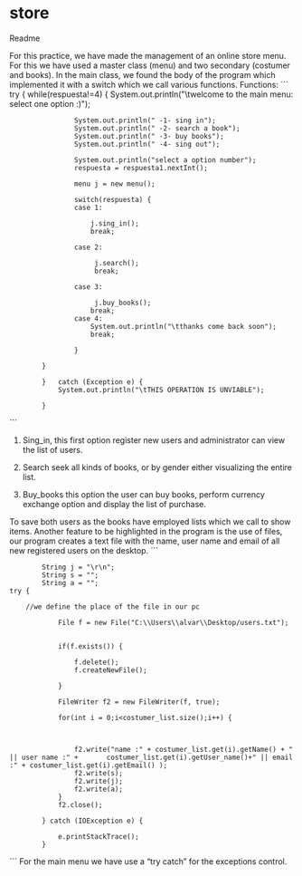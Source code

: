 # store
Readme

For this practice, we have made the management of an online store menu. For this we have used a master class (menu) and two secondary (costumer and books).
In the main class, we found the body of the program which implemented it with a switch which we call various functions.
 Functions:
 ´´´
 		try {
			while(respuesta!=4) {
			System.out.println("\twelcome to the main menu: select one option :)");
			
					System.out.println(" -1- sing in");
					System.out.println(" -2- search a book");
					System.out.println(" -3- buy books"); 
					System.out.println(" -4- sing out");
					
					System.out.println("select a option number");
					respuesta = respuesta1.nextInt();
					
					menu j = new menu();
					
					switch(respuesta) {
					case 1:
						
						j.sing_in();
						break;
						
					case 2: 
						
						 j.search();
						 break;
			
					case 3: 
						
						 j.buy_books();
						break;
					case 4: 
						System.out.println("\tthanks come back soon");
						break;

					}
					
			}
			
			}	catch (Exception e)	{
				System.out.println("\tTHIS OPERATION IS UNVIABLE");

			}
 ´´´
 
1.	Sing_in, this first option register new users and administrator can view the list of users.

2.	Search seek all kinds of books, or by gender either visualizing the entire list. 

3.	Buy_books this option the user can buy books, perform currency exchange option and display the list of purchase.   

To save both users as the books have employed lists which we call to show items. 
Another feature to be highlighted in the program is the use of files, our program creates a text file with the name, user name and email of all new registered users on the desktop.
´´´
		
			String j = "\r\n";
			String s = "";
			String a = "";
	try {
				
		//we define the place of the file in our pc
				
				File f = new File("C:\\Users\\alvar\\Desktop/users.txt");
				
				
				if(f.exists()) {
					
					f.delete();
					f.createNewFile();
					
				}
	
				FileWriter f2 = new FileWriter(f, true);

				for(int i = 0;i<costumer_list.size();i++) {
					
					

					f2.write("name :" + costumer_list.get(i).getName() + " || user name :" +       costumer_list.get(i).getUser_name()+" || email :" + costumer_list.get(i).getEmail() );
					f2.write(s);
					f2.write(j);
					f2.write(a);
				}
				f2.close();

			} catch (IOException e) {
			
				e.printStackTrace();
			}
´´´
For the main menu we have use a “try catch” for the exceptions control.

